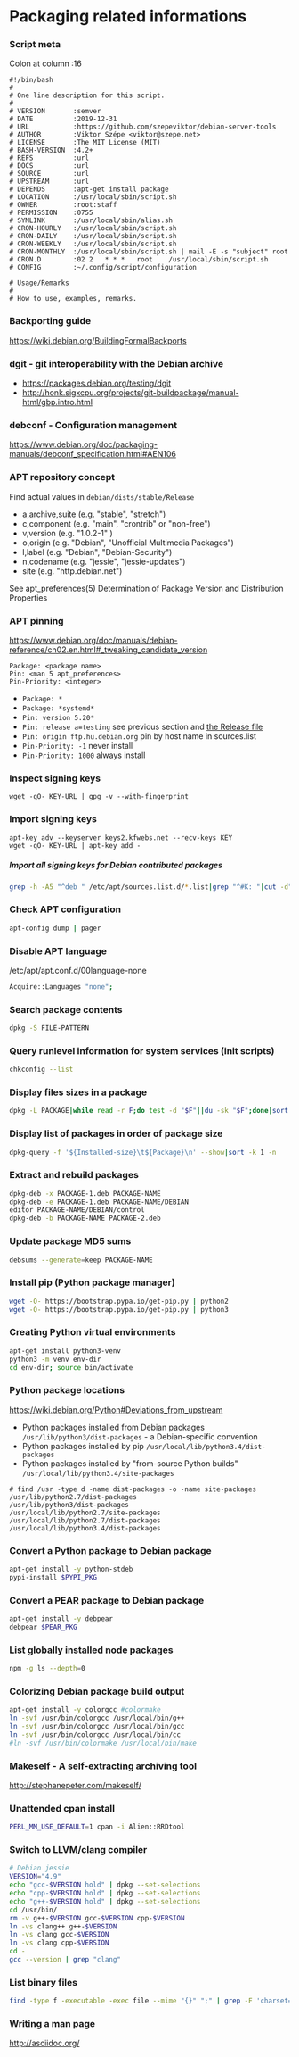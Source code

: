 # Packaging related informations

### Script meta

Colon at column :16

```
#!/bin/bash
#
# One line description for this script.
#
# VERSION       :semver
# DATE          :2019-12-31
# URL           :https://github.com/szepeviktor/debian-server-tools
# AUTHOR        :Viktor Szépe <viktor@szepe.net>
# LICENSE       :The MIT License (MIT)
# BASH-VERSION  :4.2+
# REFS          :url
# DOCS          :url
# SOURCE        :url
# UPSTREAM      :url
# DEPENDS       :apt-get install package
# LOCATION      :/usr/local/sbin/script.sh
# OWNER         :root:staff
# PERMISSION    :0755
# SYMLINK       :/usr/local/sbin/alias.sh
# CRON-HOURLY   :/usr/local/sbin/script.sh
# CRON-DAILY    :/usr/local/sbin/script.sh
# CRON-WEEKLY   :/usr/local/sbin/script.sh
# CRON-MONTHLY  :/usr/local/sbin/script.sh | mail -E -s "subject" root
# CRON.D        :02 2	* * *	root	/usr/local/sbin/script.sh
# CONFIG        :~/.config/script/configuration

# Usage/Remarks
#
# How to use, examples, remarks.
```

### Backporting guide

https://wiki.debian.org/BuildingFormalBackports

### dgit - git interoperability with the Debian archive

- https://packages.debian.org/testing/dgit
- http://honk.sigxcpu.org/projects/git-buildpackage/manual-html/gbp.intro.html

### debconf - Configuration management

https://www.debian.org/doc/packaging-manuals/debconf_specification.html#AEN106

### APT repository concept

Find actual values in `debian/dists/stable/Release`

-   a,archive,suite (e.g. "stable", "stretch")
-   c,component     (e.g. "main", "crontrib" or "non-free")
-   v,version       (e.g. "1.0.2-1" )
-   o,origin        (e.g. "Debian", "Unofficial Multimedia Packages")
-   l,label         (e.g. "Debian", "Debian-Security")
-   n,codename      (e.g. "jessie", "jessie-updates")
-   site            (e.g. "http.debian.net")

See apt_preferences(5) Determination of Package Version and Distribution Properties

### APT pinning

https://www.debian.org/doc/manuals/debian-reference/ch02.en.html#_tweaking_candidate_version

```
Package: <package name>
Pin: <man 5 apt_preferences>
Pin-Priority: <integer>
```

- `Package: *`
- `Package: *systemd*`
- `Pin: version 5.20*`
- `Pin: release a=testing` see previous section and
  [the Release file](https://packages.sury.org/php/dists/stretch/Release)
- `Pin: origin ftp.hu.debian.org` pin by host name in sources.list
- `Pin-Priority: -1` never install
- `Pin-Priority: 1000` always install

### Inspect signing keys

```
wget -qO- KEY-URL | gpg -v --with-fingerprint
```

### Import signing keys

```
apt-key adv --keyserver keys2.kfwebs.net --recv-keys KEY
wget -qO- KEY-URL | apt-key add -
```

##### Import all signing keys for Debian contributed packages

```bash
grep -h -A5 "^deb " /etc/apt/sources.list.d/*.list|grep "^#K: "|cut -d" " -f2-|/bin/bash
```

### Check APT configuration

```bash
apt-config dump | pager
```

### Disable APT language

/etc/apt/apt.conf.d/00language-none

```bash
Acquire::Languages "none";
```

### Search package contents

```bash
dpkg -S FILE-PATTERN
```

### Query runlevel information for system services (init scripts)

```bash
chkconfig --list
```

### Display files sizes in a package

```bash
dpkg -L PACKAGE|while read -r F;do test -d "$F"||du -sk "$F";done|sort -n
```

### Display list of packages in order of package size

```bash
dpkg-query -f '${Installed-size}\t${Package}\n' --show|sort -k 1 -n
```

### Extract and rebuild packages

```bash
dpkg-deb -x PACKAGE-1.deb PACKAGE-NAME
dpkg-deb -e PACKAGE-1.deb PACKAGE-NAME/DEBIAN
editor PACKAGE-NAME/DEBIAN/control
dpkg-deb -b PACKAGE-NAME PACKAGE-2.deb
```

### Update package MD5 sums

```bash
debsums --generate=keep PACKAGE-NAME
```

### Install pip (Python package manager)

```bash
wget -O- https://bootstrap.pypa.io/get-pip.py | python2
wget -O- https://bootstrap.pypa.io/get-pip.py | python3
```

### Creating Python virtual environments

```bash
apt-get install python3-venv
python3 -m venv env-dir
cd env-dir; source bin/activate
```

### Python package locations

https://wiki.debian.org/Python#Deviations_from_upstream

- Python packages installed from Debian packages `/usr/lib/python3/dist-packages` - a Debian-specific convention
- Python packages installed by pip `/usr/local/lib/python3.4/dist-packages`
- Python packages installed by "from-source Python builds" `/usr/local/lib/python3.4/site-packages`

```
# find /usr -type d -name dist-packages -o -name site-packages
/usr/lib/python2.7/dist-packages
/usr/lib/python3/dist-packages
/usr/local/lib/python2.7/site-packages
/usr/local/lib/python2.7/dist-packages
/usr/local/lib/python3.4/dist-packages
```

### Convert a Python package to Debian package

```bash
apt-get install -y python-stdeb
pypi-install $PYPI_PKG
```

### Convert a PEAR package to Debian package

```bash
apt-get install -y debpear
debpear $PEAR_PKG
```

### List globally installed node packages

```bash
npm -g ls --depth=0
```

### Colorizing Debian package build output

```bash
apt-get install -y colorgcc #colormake
ln -svf /usr/bin/colorgcc /usr/local/bin/g++
ln -svf /usr/bin/colorgcc /usr/local/bin/gcc
ln -svf /usr/bin/colorgcc /usr/local/bin/cc
#ln -svf /usr/bin/colormake /usr/local/bin/make
```

### Makeself - A self-extracting archiving tool

http://stephanepeter.com/makeself/

### Unattended cpan install

```bash
PERL_MM_USE_DEFAULT=1 cpan -i Alien::RRDtool
```

### Switch to LLVM/clang compiler

```bash
# Debian jessie
VERSION="4.9"
echo "gcc-$VERSION hold" | dpkg --set-selections
echo "cpp-$VERSION hold" | dpkg --set-selections
echo "g++-$VERSION hold" | dpkg --set-selections
cd /usr/bin/
rm -v g++-$VERSION gcc-$VERSION cpp-$VERSION
ln -vs clang++ g++-$VERSION
ln -vs clang gcc-$VERSION
ln -vs clang cpp-$VERSION
cd -
gcc --version | grep "clang"
```

### List binary files

```bash
find -type f -executable -exec file --mime "{}" ";" | grep -F 'charset=binary'
```

### Writing a man page

http://asciidoc.org/
